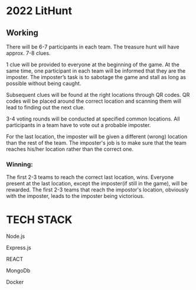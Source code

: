 
# 2022 LitHunt 
## Working
There will be 6-7 participants in each team. The treasure hunt will have
approx. 7-8 clues.

1 clue will be provided to everyone at the beginning of the game. At the
same time, one participant in each team will be informed that they are the
imposter. The imposter’s task is to sabotage the game and stall as long as
possible without being caught.

Subsequent clues will be found at the right locations through QR codes.
QR codes will be placed around the correct location and scanning them will
lead to finding out the next clue.

3-4 voting rounds will be conducted at specified common locations. All
participants in a team have to vote out a probable imposter.

For the last location, the imposter will be given a different (wrong) location
than the rest of the team. The imposter's job is to make sure that the team
reaches his/her location rather than the correct one.

### Winning:
The first 2-3 teams to reach the correct last location, wins. Everyone
present at the last location, except the imposter(if still in the game), will be
rewarded.
The first 2-3 teams that reach the impostor's location, obviously with the
imposter, leads to the imposter being victorious.



# TECH STACK 
Node.js

Express.js

REACT

MongoDb

Docker
